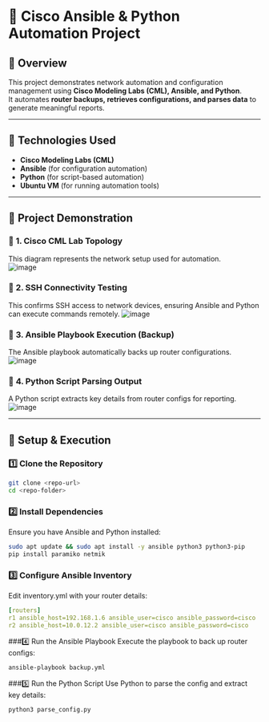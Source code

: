  # 🚀 Cisco Ansible & Python Automation Project

## 📌 Overview
This project demonstrates network automation and configuration management using **Cisco Modeling Labs (CML), Ansible, and Python**.  
It automates **router backups, retrieves configurations, and parses data** to generate meaningful reports.

---

## 🚩 Technologies Used
- **Cisco Modeling Labs (CML)**
- **Ansible** (for configuration automation)
- **Python** (for script-based automation)
- **Ubuntu VM** (for running automation tools)

---

## 📸 Project Demonstration
### 🔹 **1. Cisco CML Lab Topology**
This diagram represents the network setup used for automation.  
![image](https://github.com/user-attachments/assets/e01c1e09-8704-43f4-8ed6-059f8a1b4fec)

### 🔹 **2. SSH Connectivity Testing**
This confirms SSH access to network devices, ensuring Ansible and Python can execute commands remotely.
![image](https://github.com/user-attachments/assets/85c21074-8ec0-45ad-b432-7aad692bba3d)

### 🔹 **3. Ansible Playbook Execution (Backup)**
The Ansible playbook automatically backs up router configurations. 
![image](https://github.com/user-attachments/assets/83489ede-a00e-4f8f-9b31-598061d0b31b)

### 🔹 **4. Python Script Parsing Output**
A Python script extracts key details from router configs for reporting. 
![image](https://github.com/user-attachments/assets/290ff6a2-0c4f-4b96-a859-e7218271aa34)

---
## 🔧 Setup & Execution

### 1️⃣ Clone the Repository
```bash
git clone <repo-url>
cd <repo-folder>
```
### 2️⃣ Install Dependencies
Ensure you have Ansible and Python installed:
```bash
sudo apt update && sudo apt install -y ansible python3 python3-pip
pip install paramiko netmik
```
### 3️⃣ Configure Ansible Inventory
Edit inventory.yml with your router details:
```yml
[routers]
r1 ansible_host=192.168.1.6 ansible_user=cisco ansible_password=cisco
r2 ansible_host=10.0.12.2 ansible_user=cisco ansible_password=cisco
```
###4️⃣ Run the Ansible Playbook
Execute the playbook to back up router configs:
```bash
ansible-playbook backup.yml
```
###5️⃣ Run the Python Script
Use Python to parse the config and extract key details:
```bash
python3 parse_config.py
```











